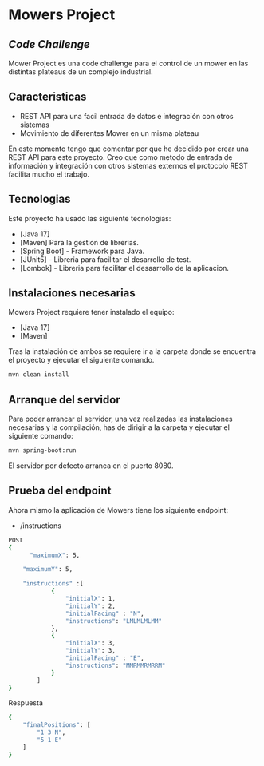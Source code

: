 # Mowers Project
## _Code Challenge_

Mower Project es una code challenge para el control de un mower en las distintas
plateaus de un complejo industrial.


## Caracteristicas

- REST API para una facil entrada de datos e integración con otros sistemas
- Movimiento de diferentes Mower en un misma plateau

En este momento tengo que comentar por que he decidido por crear una REST API
para este proyecto.
Creo que como metodo de entrada de información y integración con otros sistemas externos
el protocolo REST facilita mucho el trabajo.

## Tecnologias

Este proyecto ha usado las siguiente tecnologias:

- [Java 17] 
- [Maven] Para la gestion de librerias.
- [Spring Boot] - Framework para Java.
- [JUnit5] - Libreria para facilitar el desarrollo de test.
- [Lombok] - Libreria para facilitar el desaarrollo de la aplicacion.


## Instalaciones necesarias

Mowers Project requiere tener instalado el equipo:
- [Java 17]
- [Maven]
 
Tras la instalación de ambos se requiere ir a la carpeta donde se encuentra el proyecto
y ejecutar el siguiente comando.
```sh
mvn clean install
```

## Arranque del servidor

Para poder arrancar el servidor, una vez realizadas las instalaciones necesarias y la compilación, has de dirigir a la carpeta y ejecutar el siguiente comando:
```sh
mvn spring-boot:run
```

El servidor por defecto arranca en el puerto 8080.

## Prueba del endpoint

Ahora mismo la aplicación de Mowers tiene los siguiente endpoint:

- /instructions
```sh
POST
{
	  "maximumX": 5,

    "maximumY": 5,

    "instructions" :[
			{
				"initialX": 1,
				"initialY": 2,
				"initialFacing" : "N",
				"instructions": "LMLMLMLMM"
			},
			{
				"initialX": 3,
				"initialY": 3,
				"initialFacing" : "E",
				"instructions": "MMRMMRMRRM"
			}
		]
}
```
Respuesta
```sh
{
	"finalPositions": [
		"1 3 N",
		"5 1 E"
	]
}
```







